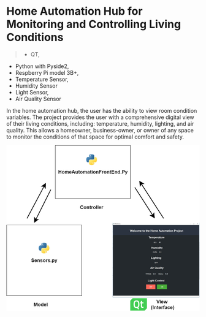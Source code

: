 # Home Automation Hub for Monitoring and Controlling Living Conditions

> - QT, 
- Python with Pyside2,
- Respberry Pi model 3B+,
- Temperature Sensor,
- Humidity Sensor
- Light Sensor,
- Air Quality Sensor

In the home automation hub, the user has the ability to view room condition variables. The project provides the user with a comprehensive digital view of their living conditions, including: temperature, humidity, lighting, and air quality. This allows a homeowner, business-owner, or owner of any space to monitor the conditions of that space for optimal comfort and safety. 



![](Agritecture.png)
